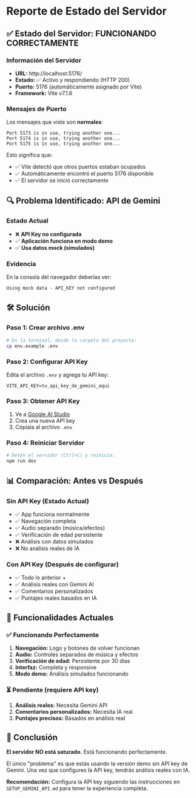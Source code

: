 # Reporte de Estado del Servidor

## ✅ Estado del Servidor: FUNCIONANDO CORRECTAMENTE

### Información del Servidor
- **URL:** http://localhost:5176/
- **Estado:** ✅ Activo y respondiendo (HTTP 200)
- **Puerto:** 5176 (automáticamente asignado por Vite)
- **Framework:** Vite v7.1.6

### Mensajes de Puerto
Los mensajes que viste son **normales**:
```
Port 5173 is in use, trying another one...
Port 5174 is in use, trying another one...
Port 5175 is in use, trying another one...
```

Esto significa que:
- ✅ Vite detectó que otros puertos estaban ocupados
- ✅ Automáticamente encontró el puerto 5176 disponible
- ✅ El servidor se inició correctamente

## 🔍 Problema Identificado: API de Gemini

### Estado Actual
- ❌ **API Key no configurada**
- ✅ **Aplicación funciona en modo demo**
- ✅ **Usa datos mock (simulados)**

### Evidencia
En la consola del navegador deberías ver:
```
Using mock data - API_KEY not configured
```

## 🛠️ Solución

### Paso 1: Crear archivo .env
```bash
# En la terminal, desde la carpeta del proyecto:
cp env.example .env
```

### Paso 2: Configurar API Key
Edita el archivo `.env` y agrega tu API key:
```env
VITE_API_KEY=tu_api_key_de_gemini_aqui
```

### Paso 3: Obtener API Key
1. Ve a [Google AI Studio](https://makersuite.google.com/app/apikey)
2. Crea una nueva API key
3. Cópiala al archivo `.env`

### Paso 4: Reiniciar Servidor
```bash
# Detén el servidor (Ctrl+C) y reinicia:
npm run dev
```

## 📊 Comparación: Antes vs Después

### Sin API Key (Estado Actual)
- ✅ App funciona normalmente
- ✅ Navegación completa
- ✅ Audio separado (música/efectos)
- ✅ Verificación de edad persistente
- ❌ Análisis con datos simulados
- ❌ No análisis reales de IA

### Con API Key (Después de configurar)
- ✅ Todo lo anterior +
- ✅ Análisis reales con Gemini AI
- ✅ Comentarios personalizados
- ✅ Puntajes reales basados en IA

## 🎯 Funcionalidades Actuales

### ✅ Funcionando Perfectamente
1. **Navegación:** Logo y botones de volver funcionan
2. **Audio:** Controles separados de música y efectos
3. **Verificación de edad:** Persistente por 30 días
4. **Interfaz:** Completa y responsive
5. **Modo demo:** Análisis simulados funcionando

### ⏳ Pendiente (requiere API key)
1. **Análisis reales:** Necesita Gemini API
2. **Comentarios personalizados:** Necesita IA real
3. **Puntajes precisos:** Basados en análisis real

## 🚀 Conclusión

**El servidor NO está saturado.** Está funcionando perfectamente.

El único "problema" es que estás usando la versión demo sin API key de Gemini. Una vez que configures la API key, tendrás análisis reales con IA.

**Recomendación:** Configura la API key siguiendo las instrucciones en `SETUP_GEMINI_API.md` para tener la experiencia completa.


